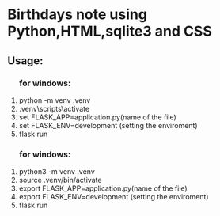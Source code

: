 <h1>Birthdays note using Python,HTML,sqlite3 and CSS</h1>
<h2>Usage:</h2>
<ol><h3>for windows:</h3>
  <li>python -m venv .venv</li>
  <li>.venv\scripts\activate
  <li>set FLASK_APP=application.py(name of the file)</li>
  <li>set FLASK_ENV=development (setting the enviroment)</li>
  <li>flask run</li>
</ol>
  
<ol><h3>for windows:</h3>
  <li>python3 -m venv .venv</li>
  <li>source .venv/bin/activate
  <li>export FLASK_APP=application.py(name of the file)</li>
  <li>export FLASK_ENV=development (setting the enviroment)</li>
  <li>flask run</li>
</ol>
  
